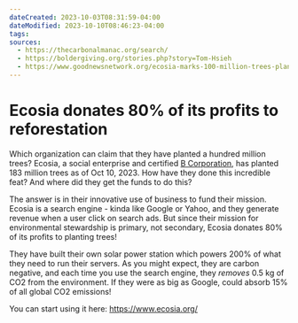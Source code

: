 ```yaml
---
dateCreated: 2023-10-03T08:31:59-04:00
dateModified: 2023-10-10T08:46:23-04:00
tags: 
sources:
  - https://thecarbonalmanac.org/search/
  - https://boldergiving.org/stories.php?story=Tom-Hsieh
  - https://www.goodnewsnetwork.org/ecosia-marks-100-million-trees-planted/
---
```

# Ecosia donates 80% of its profits to reforestation
Which organization can claim that they have planted a hundred million trees? Ecosia, a social enterprise and certified [B Corporation](https://www.bcorporation.net/), has planted 183 million trees as of Oct 10, 2023. How have they done this incredible feat? And where did they get the funds to do this?

The answer is in their innovative use of business to fund their mission. Ecosia is a search engine - kinda like Google or Yahoo, and they generate revenue when a user click on search ads. But since their mission for environmental stewardship is primary, not secondary, Ecosia donates 80% of its profits to planting trees!

They have built their own solar power station which powers 200% of what they need to run their servers. As you might expect, they are carbon negative, and each time you use the search engine, they *removes* 0.5 kg of CO2 from the environment. If they were as big as Google, could absorb 15% of all global CO2 emissions! 

You can start using it here: https://www.ecosia.org/
